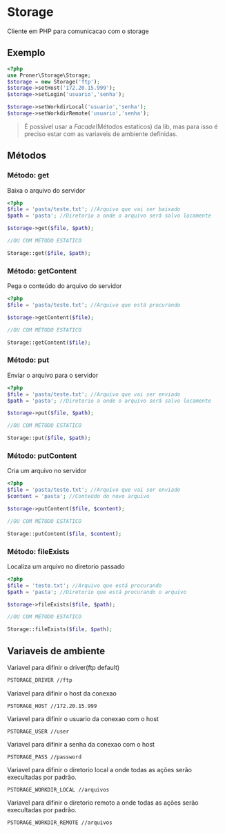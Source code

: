# Storage

Cliente em PHP para comunicacao com o storage

## Exemplo
```php
<?php
use Proner\Storage\Storage;
$storage = new Storage('ftp');
$storage->setHost('172.20.15.999');
$storage->setLogin('usuario','senha');

$storage->setWorkdirLocal('usuario','senha');
$storage->setWorkdirRemote('usuario','senha');
```
 > É possível usar a *Facade*(Métodos estaticos) da lib, mas para isso é preciso estar com as variaveis de ambiente definidas.

## Métodos

### Método: **get**
Baixa o arquivo do servidor
```php
<?php
$file = 'pasta/teste.txt'; //Arquivo que vai ser baixado
$path = 'pasta'; //Diretorio a onde o arquivo será salvo locamente

$storage->get($file, $path);

//OU COM MÉTODO ESTATICO

Storage::get($file, $path);
```

### Método: **getContent**
Pega o conteúdo do arquivo do servidor
```php
<?php
$file = 'pasta/teste.txt'; //Arquivo que está procurando

$storage->getContent($file);

//OU COM MÉTODO ESTATICO

Storage::getContent($file);
```

### Método: **put**
Enviar o arquivo para o servidor
```php
<?php
$file = 'pasta/teste.txt'; //Arquivo que vai ser enviado
$path = 'pasta'; //Diretorio a onde o arquivo será salvo locamente

$storage->put($file, $path);

//OU COM MÉTODO ESTATICO

Storage::put($file, $path);
```

### Método: **putContent**
Cria um arquivo no servidor
```php
<?php
$file = 'pasta/teste.txt'; //Arquivo que vai ser enviado
$content = 'pasta'; //Conteúdo do novo arquivo

$storage->putContent($file, $content);

//OU COM MÉTODO ESTATICO

Storage::putContent($file, $content);
```

### Método: **fileExists**
Localiza um arquivo no diretorio passado
```php
<?php
$file = 'teste.txt'; //Arquivo que está procurando
$path = 'pasta'; //Diretorio que está procurando o arquivo

$storage->fileExists($file, $path);

//OU COM MÉTODO ESTATICO

Storage::fileExists($file, $path);
```

## Variaveis de ambiente
Variavel para difinir o driver(ftp default)
```bash
PSTORAGE_DRIVER //ftp
```
Variavel para difinir o host da conexao
```
PSTORAGE_HOST //172.20.15.999
```
Variavel para difinir o usuario da conexao com o host
```
PSTORAGE_USER //user
```
Variavel para difinir a senha da conexao com o host
```
PSTORAGE_PASS //password
```
Variavel para difinir o diretorio local a onde todas as ações serão execultadas por padrão.
```
PSTORAGE_WORKDIR_LOCAL //arquivos
```
Variavel para difinir o diretorio remoto a onde todas as ações serão execultadas por padrão.
```
PSTORAGE_WORKDIR_REMOTE //arquivos
```